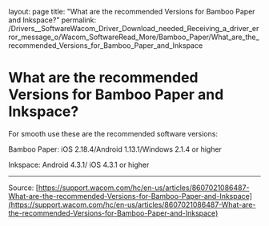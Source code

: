 layout: page
title: "What are the recommended Versions for Bamboo Paper and Inkspace?"
permalink: /Drivers__SoftwareWacom_Driver_Download_needed_Receiving_a_driver_error_message_o/Wacom_SoftwareRead_More/Bamboo_Paper/What_are_the_recommended_Versions_for_Bamboo_Paper_and_Inkspace

# What are the recommended Versions for Bamboo Paper and Inkspace?

For smooth use these are the recommended software versions:


Bamboo Paper: iOS 2.18.4/Android 1.13.1/Windows 2.1.4 or higher


Inkspace: Android 4.3.1/ iOS 4.3.1 or higher

---
Source: [https://support.wacom.com/hc/en-us/articles/8607021086487-What-are-the-recommended-Versions-for-Bamboo-Paper-and-Inkspace](https://support.wacom.com/hc/en-us/articles/8607021086487-What-are-the-recommended-Versions-for-Bamboo-Paper-and-Inkspace)

